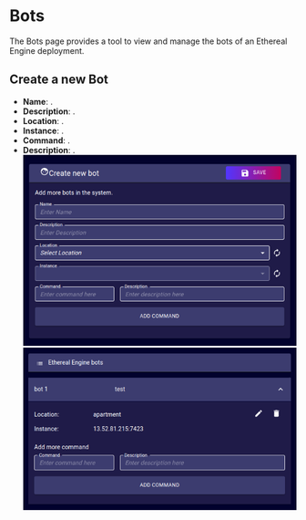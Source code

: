 # Bots
<!-- TODO: Explain what this page is for -->
The Bots page provides a tool to view and manage the bots of an Ethereal Engine deployment.
## Create a new Bot
- **Name**:  .
- **Description**:  .
- **Location**:  .
- **Instance**:  .
- **Command**:  .
- **Description**:  .
![](./images/bots/create.png)
![](./images/bots/list.png)
